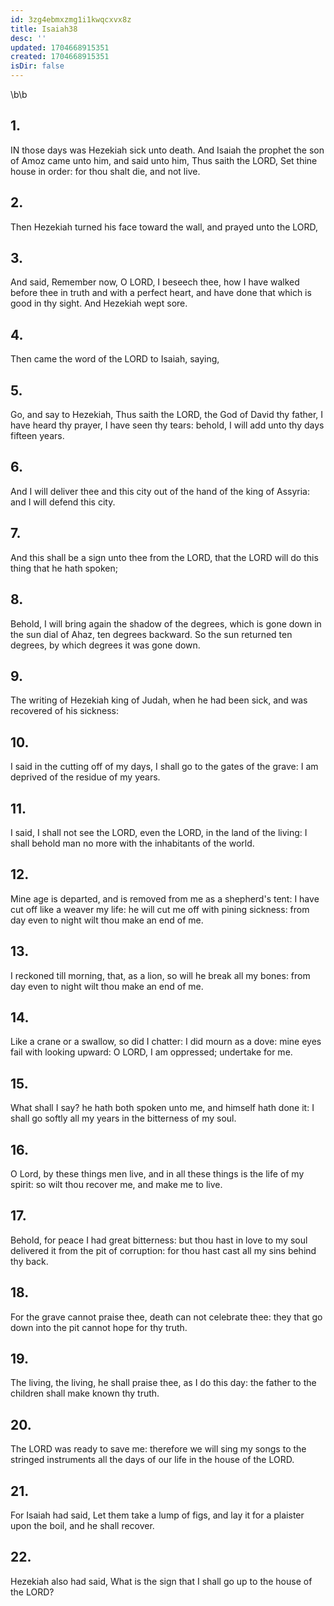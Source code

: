 ```yaml
---
id: 3zg4ebmxzmg1i1kwqcxvx8z
title: Isaiah38
desc: ''
updated: 1704668915351
created: 1704668915351
isDir: false
---
```

\b\b
## 1.
IN those days was Hezekiah sick unto death.  And Isaiah the prophet the son of Amoz came unto him, and said unto him, Thus saith the LORD, Set thine house in order: for thou shalt die, and not live.
## 2.
Then Hezekiah turned his face toward the wall, and prayed unto the LORD,
## 3.
And said, Remember now, O LORD, I beseech thee, how I have walked before thee in truth and with a perfect heart, and have done that which is good in thy sight.  And Hezekiah wept sore.
## 4.
Then came the word of the LORD to Isaiah, saying,
## 5.
Go, and say to Hezekiah, Thus saith the LORD, the God of David thy father, I have heard thy prayer, I have seen thy tears: behold, I will add unto thy days fifteen years.
## 6.
And I will deliver thee and this city out of the hand of the king of Assyria: and I will defend this city.
## 7.
And this shall be a sign unto thee from the LORD, that the LORD will do this thing that he hath spoken;
## 8.
Behold, I will bring again the shadow of the degrees, which is gone down in the sun dial of Ahaz, ten degrees backward.  So the sun returned ten degrees, by which degrees it was gone down.
## 9.
The writing of Hezekiah king of Judah, when he had been sick, and was recovered of his sickness:
## 10.
I said in the cutting off of my days, I shall go to the gates of the grave: I am deprived of the residue of my years.
## 11.
I said, I shall not see the LORD, even the LORD, in the land of the living: I shall behold man no more with the inhabitants of the world.
## 12.
Mine age is departed, and is removed from me as a shepherd's tent: I have cut off like a weaver my life: he will cut me off with pining sickness: from day even to night wilt thou make an end of me.
## 13.
I reckoned till morning, that, as a lion, so will he break all my bones: from day even to night wilt thou make an end of me.
## 14.
Like a crane or a swallow, so did I chatter: I did mourn as a dove: mine eyes fail with looking upward: O LORD, I am oppressed; undertake for me.
## 15.
What shall I say?  he hath both spoken unto me, and himself hath done it: I shall go softly all my years in the bitterness of my soul.
## 16.
O Lord, by these things men live, and in all these things is the life of my spirit: so wilt thou recover me, and make me to live.
## 17.
Behold, for peace I had great bitterness: but thou hast in love to my soul delivered it from the pit of corruption: for thou hast cast all my sins behind thy back.
## 18.
For the grave cannot praise thee, death can not celebrate thee: they that go down into the pit cannot hope for thy truth.
## 19.
The living, the living, he shall praise thee, as I do this day: the father to the children shall make known thy truth.
## 20.
The LORD was ready to save me: therefore we will sing my songs to the stringed instruments all the days of our life in the house of the LORD.
## 21.
For Isaiah had said, Let them take a lump of figs, and lay it for a plaister upon the boil, and he shall recover.
## 22.
Hezekiah also had said, What is the sign that I shall go up to the house of the LORD?
